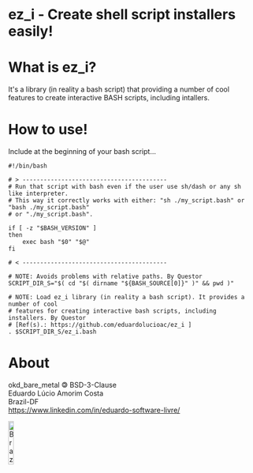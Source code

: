 ez_i - Create shell script installers easily!
=============

# What is ez_i?

It's a library (in reality a bash script) that providing a number of cool features to create interactive BASH scripts, including intallers.

# How to use!

Include at the beginning of your bash script...

```
#!/bin/bash

# > -----------------------------------------
# Run that script with bash even if the user use sh/dash or any sh like interpreter.
# This way it correctly works with either: "sh ./my_script.bash" or "bash ./my_script.bash"
# or "./my_script.bash".

if [ -z "$BASH_VERSION" ]
then
    exec bash "$0" "$@"
fi

# < -----------------------------------------

# NOTE: Avoids problems with relative paths. By Questor
SCRIPT_DIR_S="$( cd "$( dirname "${BASH_SOURCE[0]}" )" && pwd )"

# NOTE: Load ez_i library (in reality a bash script). It provides a number of cool
# features for creating interactive bash scripts, including installers. By Questor
# [Ref(s).: https://github.com/eduardolucioac/ez_i ]
. $SCRIPT_DIR_S/ez_i.bash
```

# About

okd_bare_metal 🄯 BSD-3-Clause  
Eduardo Lúcio Amorim Costa  
Brazil-DF  
https://www.linkedin.com/in/eduardo-software-livre/

<img border="0" alt="Brazil-DF" src="http://upload.wikimedia.org/wikipedia/commons/thumb/6/6d/Map_of_Brazil_with_flag.svg/180px-Map_of_Brazil_with_flag.svg.png" height="15%" width="15%"/>

